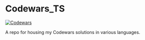 # Codewars_TS
<a href="https://www.codewars.com/users/VinceDeslo" target="_blank"> <img src="https://www.codewars.com/users/VinceDeslo/badges/small" alt="Codewars"/></a>

A repo for housing my Codewars solutions in various languages.
